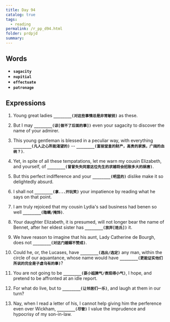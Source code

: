 ```yaml
---
title: Day 94
catalog: true
tags: 
  - reading
permalink: /r_pp_d94.html
folder: prdpjd
summary: 
---
```


## Words

-   <b data-toggle="tooltip" data-original-title="{{site.data.glossary.sagacity}}">`sagacity`</b>
-   <b data-toggle="tooltip" data-original-title="{{site.data.glossary.nupitial}}">`nupitial`</b>
-   <b data-toggle="tooltip" data-original-title="{{site.data.glossary.effectuate}}">`effectuate`</b>
-   <b data-toggle="tooltip" data-original-title="{{site.data.glossary.patronage}}">`patronage`</b>

## Expressions

1.  Young great ladies <b data-toggle="tooltip" data-original-title="{{site.data.answers.d94_a}}">`________(对这些事情总是非常敏锐)`</b> as these.

2.  But I may <b data-toggle="tooltip" data-original-title="{{site.data.answers.d94_b}}">`________(谅[做不了后面的事])`</b> even your sagacity to discover the name of your admirer.

3.  This young gentleman is blessed in a peculiar way, with everything <b data-toggle="tooltip" data-original-title="{{site.data.answers.d94_c}}">`________(凡人之心所能渴望的)`</b> -- <b data-toggle="tooltip" data-original-title="{{site.data.answers.d94_c2}}">`________(富丽堂皇的财产，高贵的家族，广阔的血统？)`</b>.

4.  Yet, in spite of all these tempatations, let me warn my cousin Elizabeth, and yourself, of <b data-toggle="tooltip" data-original-title="{{site.data.answers.d94_d}}">`________(冒冒失失同意这位先生的求婚将会招致多大的祸害)`</b>.

5.  But this perfect indifference and your <b data-toggle="tooltip" data-original-title="{{site.data.answers.d94_e}}">`________(明显的)`</b> dislike make it so delightedly absurd.

6.  I shall not <b data-toggle="tooltip" data-original-title="{{site.data.answers.d94_f}}">`________(拿...开玩笑)`</b> your impatience by reading what he says on that point.

7.  I am truly rejoiced that my cousin Lydia's sad business had benen so well <b data-toggle="tooltip" data-original-title="{{site.data.answers.d94_g}}">`________(隐瞒/掩饰)`</b>.

8.  Your daughter Elizabeth, it is presumed, will not longer bear the name of Bennet, after her eldest sister has <b data-toggle="tooltip" data-original-title="{{site.data.answers.d94_h}}">`________(放弃[姓氏])`</b> it.

9.  We have reason to imagine that his aunt, Lady Catherine de Bourgh, does not <b data-toggle="tooltip" data-original-title="{{site.data.answers.d94_i}}">`________(对这门婚姻不赞成)`</b>.

10. Could he, or, the Lucases, have <b data-toggle="tooltip" data-original-title="{{site.data.answers.d94_j}}">`________(选出/选定)`</b> any man, within the circle of our aquantance, whose name would have <b data-toggle="tooltip" data-original-title="{{site.data.answers.d94_j2}}">`________(更能证实他们所说的完全是子虚乌有的事)`</b>?

11. You are not going to be <b data-toggle="tooltip" data-original-title="{{site.data.answers.d94_k}}">`________(耍小姐脾气/表现得小气)`</b>, I hope, and pretend to be affronted at an idle report.

12. For what do live, but to <b data-toggle="tooltip" data-original-title="{{site.data.answers.d94_l}}">`________(让邻居们一乐)`</b>, and laugh at them in our turn?

13. Nay, when I read a letter of his, I cannot help giving him the perference even over Wickham, <b data-toggle="tooltip" data-original-title="{{site.data.answers.d94_m}}">`________(尽管)`</b> I value the imprudence and hypocrisy of my son-in-law.
